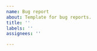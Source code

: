 ```yaml
---
name: Bug report
about: Template for bug reports.
title: ''
labels: ''
assignees: ''

---
```


<!--
# THIS IS NOT A SUPPORT FORUM! For support, first read the wiki:
# https://github.com/xenia-project/xenia/wiki
#
# If your question wasn't answered there or you need help, proceed here:
# Xenia Discord (#help) - https://discord.gg/5g93S8H
# /r/xenia (questions thread) - https://www.reddit.com/r/xenia/
#
# DO NOT CREATE ISSUES ABOUT SPECIFIC GAMES IN THIS REPOSITORY!
# a game specific issue would be e.g. "Game X crashes after you hit a character a certain way"
# A Xenia issue would be e.g. "Kernel export NtDoSomething does nothing"
# For specific games, visit https://github.com/xenia-canary/game-compatibility#game-compatibility
#
# Try to create a very concise title that's straight to the point
-->

[//]: # (Describe what's going wrong:)

[//]: # (Describe what should happen:)

[//]: # (If applicable, provide a callstack here - esp. for crashes)

[//]: # (If applicable, upload a logfile and link it here)
